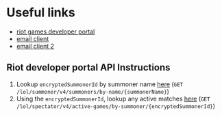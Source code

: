 # Useful links
- [riot games developer portal](https://developer.riotgames.com/)
- [email client](https://sendgrid.com/)
- [email client 2](https://www.mailgun.com/)


## Riot developer portal API Instructions

1. Lookup `encryptedSummonerId` by summoner name [here](https://developer.riotgames.com/apis#summoner-v4/GET_getBySummonerName) (`GET /lol/summoner/v4/summoners/by-name/{summonerName}`)
2. Using the `encryptedSummonerId`, lookup any active matches [here](https://developer.riotgames.com/apis#spectator-v4/GET_getCurrentGameInfoBySummoner) (`GET /lol/spectator/v4/active-games/by-summoner/{encryptedSummonerId}`)

